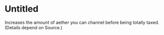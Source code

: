 # Untitled

Increases the amount of aether you can channel before being totally taxed. (Details depend on Source.)